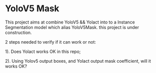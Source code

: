 # YoloV5 Mask

This project aims at combine YoloV5 && Yolact into to a Instance Segmentation model which alias YoloV5Mask.  this project is under construction.

2 steps needed to verify if it can work or not:

1). Does Yolact works OK in this repo;

2). Using Yolov5 output boxes, and Yolact output mask coefficient, will it works OK?



